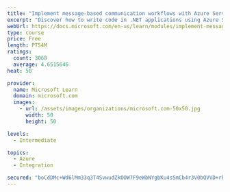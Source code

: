 ```yaml
---
title: "Implement message-based communication workflows with Azure Service Bus"
excerpt: "Discover how to write code in .NET applications using Azure Service Bus for communications that can handle high demand, low bandwidth, and hardware failures."
webUrl: https://docs.microsoft.com/en-us/learn/modules/implement-message-workflows-with-service-bus/
type: course
price: Free
length: PT54M
ratings:
  count: 3068
  average: 4.6515646
heat: 50

provider:
  name: Microsoft Learn
  domain: microsoft.com
  images:
    - url: /assets/images/organizations/microsoft.com-50x50.jpg
      width: 50
      height: 50

levels:
  - Intermediate

topics:
  - Azure
  - Integration

secured: "boCdDMc+Wd6lMm33q3T4SvwudZkOOW7F9eWbNYgbKu4sSmCb4r3V0bQVVD+rhXfeX9Mi9xuJxAkCoLD2Hn0uNtjl8k5/bEPJKgCmyTcb8JY/1Bn8yrF0KpCmS9TGeBdDtuLci1zmQW7TFPk5shmnJ4kIv0IpEDPjMRrq+HPICFfJ3YjW3tdKNCgRbSbiQG3UHOlVpPN8bMv0eqd/O0RyVj3bdWMHJMKmKwsY2rk8gWKmmD6y8wf1LIm8NnGbrmdEwt+KQgRDeqiacQ7BO2mQf4S3V2hzmAiQ7w0imoD8zDRhj1vwOUDCc+xhhLaVt/kbR33saM3GEdzuY/Ty3DpPg/rz8TOsqiFw7TATAFl9wUsmS3sLWKBcHivFVLV1ZnjyJFZoXZRziM5Ez/IOM5obV/MaODrV5BUcqJMdLBeD9h8=;RoFKSIJI2z+IpuLHrubQhw=="
---
```


